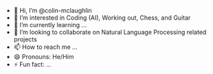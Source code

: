 - 👋 Hi, I’m @colin-mclaughlin
- 👀 I’m interested in Coding (AI), Working out, Chess, and Guitar
- 🌱 I’m currently learning ...
- 💞️ I’m looking to collaborate on Natural Language Processing related projects
- 📫 How to reach me ...
- 😄 Pronouns: He/Him
- ⚡ Fun fact: ...

<!---
colin-mclaughlin/colin-mclaughlin is a ✨ special ✨ repository because its `README.md` (this file) appears on your GitHub profile.
You can click the Preview link to take a look at your changes.
--->
